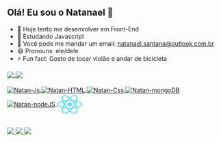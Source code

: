 ## Olá! Eu sou o Natanael 👋

- 🔭 Hoje tento me desenvolver em Front-End
- 🌱 Estudando Javascript
- 👯 Você pode me mandar um email: natanael.santana@outlook.com.br
- 😄 Pronouns: ele/dele
- ⚡ Fun fact: Gosto de tocar violão e andar de bicicleta 


<div>
<a href="https://github.com/natanaelsantana">
<img align="center" height="180cm" src="https://github-readme-stats.vercel.app/api?username=natanaelsantana&count_private=true&show_icons=true&theme=synthwave">
<img align="center" height="180cm" src="https://github-readme-stats.vercel.app/api/top-langs/?username=natanaelsantana&theme=synthwave">
</div>


<div style="display: inline:block"><br>
  <img align="center" alt="Natan-Js" height="50" width="60" src="https://cdn.jsdelivr.net/gh/devicons/devicon/icons/javascript/javascript-original.svg">
  <img align="center" alt="Natan-HTML" height="50" width="60" src="https://cdn.jsdelivr.net/gh/devicons/devicon/icons/html5/html5-original.svg">
  <img align="center" alt="Natan-Css" height="50" width="60" src="https://cdn.jsdelivr.net/gh/devicons/devicon/icons/css3/css3-original.svg">
  <img align="center" alt="Natan-mongoDB" height="50" width="60" src="https://cdn.jsdelivr.net/gh/devicons/devicon/icons/mongodb/mongodb-plain-wordmark.svg">
  <img align="center" alt="Natan-nodeJS" height="50" width="60" src="https://cdn.jsdelivr.net/gh/devicons/devicon/icons/nodejs/nodejs-original.svg">
  <img align="center" alt="Natan-Js" height="50" width="60" src="https://raw.githubusercontent.com/devicons/devicon/1119b9f84c0290e0f0b38982099a2bd027a48bf1/icons/react/react-original.svg">       
          

          
</div>
  
##
  
<div> 

<a href= "https://www.instagram.com/natanael.lsantana/" target="_blank"><img src="https://img.shields.io/badge/Instagram-E4405F?style=for-the-badge&logo=instagram&logoColor=white">
<a href= "https://www.linkedin.com/in/natanael-lima-santana-03b157259/" target="_blank"><img src="https://img.shields.io/badge/LinkedIn-0077B5?style=for-the-badge&logo=linkedin&logoColor=white">
<a href= "mailto:natanael.santana@outlook.com.br" target="_blank"><img src="https://img.shields.io/badge/Microsoft_Outlook-0078D4?style=for-the-badge&logo=microsoft-outlook&logoColor=white">

</div>

